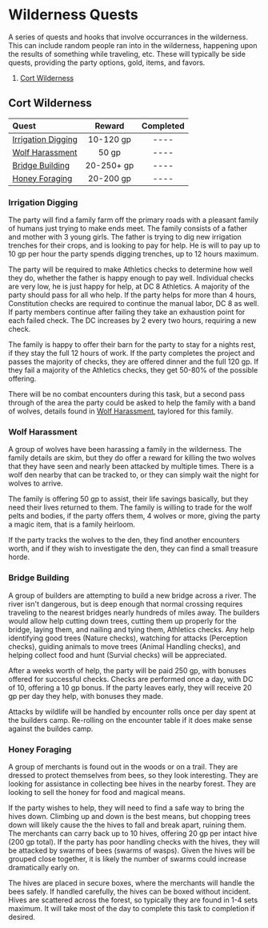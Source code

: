 # Wilderness Quests

A series of quests and hooks that involve occurrances in the wilderness. This
can include random people ran into in the wilderness, happening upon the results
of something while traveling, etc. These will typically be side quests, providing
the party options, gold, items, and favors.

1. [Cort Wilderness](#cort-wilderness)


## Cort Wilderness

| Quest | Reward | Completed |
|:----- |:------:|:---------:|
| [Irrigation Digging](#irrigation-digging) | 10-120 gp | ---- |
| [Wolf Harassment](#wolf-harassment) | 50 gp  | ---- |
| [Bridge Building](#bridge-building) | 20-250+ gp | ---- |
| [Honey Foraging](#honey-foraging) | 20-200 gp | ---- |


### Irrigation Digging

The party will find a family farm off the primary roads with a pleasant family of
humans just trying to make ends meet. The family consists of a father and mother
with 3 young girls. The father is trying to dig new irrigation trenches for their
crops, and is looking to pay for help. He is will to pay up to 10 gp per hour the
party spends digging trenches, up to 12 hours maximum.

The party will be required to make Athletics checks to determine how well they do,
whether the father is happy enough to pay well. Individual checks are very low, he
is just happy for help, at DC 8 Athletics. A majority of the party should pass for
all who help. If the party helps for more than 4 hours, Constitution checks are
required to continue the manual labor, DC 8 as well. If party members continue
after failing they take an exhaustion point for each failed check. The DC increases
by 2 every two hours, requiring a new check.

The family is happy to offer their barn for the party to stay for a nights rest, if
they stay the full 12 hours of work. If the party completes the project and passes
the majority of checks, they are offered dinner and the full 120 gp. If they fail
a majority of the Athletics checks, they get 50-80% of the possible offering.

There will be no combat encounters during this task, but a second pass through of
the area the party could be asked to help the family with a band of wolves,
details found in [Wolf Harassment](#wolf-harassment), taylored for this family.


### Wolf Harassment

A group of wolves have been harassing a family in the wilderness. The family
details are skim, but they do offer a reward for killing the two wolves that
they have seen and nearly been attacked by multiple times. There is a wolf den
nearby that can be tracked to, or they can simply wait the night for wolves to
arrive.

The family is offering 50 gp to assist, their life savings basically, but they
need their lives returned to them. The family is willing to trade for the wolf
pelts and bodies, if the party offers them, 4 wolves or more, giving the party
a magic item, that is a family heirloom.

If the party tracks the wolves to the den, they find another encounters worth,
and if they wish to investigate the den, they can find a small treasure horde.


### Bridge Building

A group of builders are attempting to build a new bridge across a river. The
river isn't dangerous, but is deep enough that normal crossing requires
traveling to the nearest bridges nearly hundreds of miles away. The builders
would allow help cutting down trees, cutting them up properly for the bridge,
laying them, and nailing and tying them, Athletics checks. Any help
identifying good trees (Nature checks), watching for attacks (Perception
checks), guiding animals to move trees (Animal Handling checks), and helping
collect food and hunt (Survial checks) will be appreciated.

After a weeks worth of help, the party will be paid 250 gp, with bonuses
offered for successful checks. Checks are performed once a day, with DC of
10, offering a 10 gp bonus. If the party leaves early, they will receive
20 gp per day they help, with bonuses they made.

Attacks by wildlife will be handled by encounter rolls once per day spent
at the builders camp. Re-rolling on the encounter table if it does make
sense against the buildes camp.


### Honey Foraging

A group of merchants is found out in the woods or on a trail. They are dressed
to protect themselves from bees, so they look interesting. They are looking for
assistance in collecting bee hives in the nearby forest. They are looking to
sell the honey for food and magical means.

If the party wishes to help, they will need to find a safe way to bring the hives
down. Climbing up and down is the best means, but chopping trees down will likely
cause the the hives to fall and break apart, ruining them. The merchants can
carry back up to 10 hives, offering 20 gp per intact hive (200 gp total).
If the party has poor handling checks with the hives, they will be attacked by
swarms of bees (swarms of wasps). Given the hives will be grouped close together,
it is likely the number of swarms could increase dramatically early on.

The hives are placed in secure boxes, where the merchants will handle the bees
safely. If handled carefully, the hives can be boxed without incident. Hives are
scattered across the forest, so typically they are found in 1-4 sets maximum.
It will take most of the day to complete this task to completion if desired.
